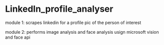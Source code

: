 # LinkedIn_profile_analyser

module 1:
scrapes linkedin for a profile pic of the person of interest

module 2:
performs image analysis and face analysis usign microsoft  vision and face api
